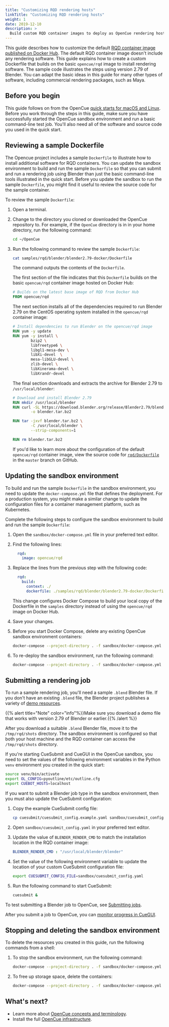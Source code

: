```yaml
---
title: "Customizing RQD rendering hosts"
linkTitle: "Customizing RQD rendering hosts"
weight: 1
date: 2019-12-10
description: >
  Build custom RQD container images to deploy as OpenCue rendering hosts
---
```


This guide describes how to customize the default [RQD container image published
on Docker Hub](https://hub.docker.com/r/opencue/rqd). The default RQD container
image doesn't include any rendering software. This guide explains how to create
a custom Dockerfile that builds on the basic `opencue/rqd` image to install
rendering software. The sample code illustrates the steps using version 2.79 of
Blender. You can adapt the basic ideas in this guide for many other types of
software, including commercial rendering packages, such as Maya.

## Before you begin

This guide follows on from the OpenCue
[quick starts for macOS and Linux](/docs/quick-starts/). Before you work
through the steps in this guide, make sure you have successfully started the
OpenCue sandbox environment and run a basic command-line test job. You'll
also need all of the software and source code you used in the quick start.

## Reviewing a sample Dockerfile

The Opencue project includes a sample `Dockerfile` to illustrate how to install
additional software for RQD containers. You can update the sandbox environment
to build and run the sample `Dockerfile` so that you can submit and run a
rendering job using Blender than just the basic command-line tools illustrated
in the quick start. Before you update the sandbox to run the sample
`Dockerfile`, you might find it useful to review the source code for the
sample container.

To review the sample `Dockerfile`:

1.  Open a terminal.

1.  Change to the directory you cloned or downloaded the OpenCue
    repository to. For example, if the `OpenCue` directory is in
    in your home directory, run the following command:

    ```bash
    cd ~/OpenCue
    ```

1.  Run the following command to review the sample `Dockerfile`:

    ```bash
    cat samples/rqd/blender/blender2.79-docker/Dockerfile
    ```

    The command outputs the contents of the `Dockerfile`.

    The first section of the file indicates that this `Dockerfile`
    builds on the basic `opencue/rqd` container image hosted on
    Docker Hub:

    ```Dockerfile
    # Builds on the latest base image of RQD from Docker Hub
    FROM opencue/rqd
    ```

    The next section installs all of the dependencies required
    to run Blender 2.79 on the CentOS operating system installed in the
    `opencue/rqd` container image:

    ```Dockerfile
    # Install dependencies to run Blender on the opencue/rqd image
    RUN yum -y update
    RUN yum -y install \
            bzip2 \
            libfreetype6 \
            libgl1-mesa-dev \
            libXi-devel  \
            mesa-libGLU-devel \
            zlib-devel \
            libXinerama-devel \
            libXrandr-devel
    ```

    The final section downloads and extracts the archive for Blender 2.79
    to `/usr/local/blender`:

    ```Dockerfile
    # Download and install Blender 2.79
    RUN mkdir /usr/local/blender
    RUN curl -SL https://download.blender.org/release/Blender2.79/blender-2.79-linux-glibc219-x86_64.tar.bz2 \
            -o blender.tar.bz2
    
    RUN tar -jxvf blender.tar.bz2 \
            -C /usr/local/blender \
            --strip-components=1
    
    RUN rm blender.tar.bz2
    ```

    If you'd like to learn more about the configuration of the default
    `opencue/rqd` container image, view the source code for
    [`rqd/Dockerfile`](https://github.com/AcademySoftwareFoundation/OpenCue/blob/master/rqd/Dockerfile)
    in the `master` branch on GitHub.

## Updating the sandbox environment

To build and run the sample `Dockerfile` in the sandbox environment, you need
to update the `docker-compose.yml` file that defines the deployment. For a
production system, you might make a similar change to update the configuration
files for a container management platform, such as Kubernetes.

Complete the following steps to configure the sandbox environment to build and
run the sample `Dockerfile`:

1.  Open the `sandbox/docker-compose.yml` file in your preferred text
    editor.

1.  Find the following lines:

    ```yaml
      rqd:
        image: opencue/rqd
    ```

1.  Replace the lines from the previous step with the following code:

    ```yaml
      rqd:
        build:
          context: ./
          dockerfile: ./samples/rqd/blender/blender2.79-docker/Dockerfile
    ```

    This change configures Docker Compose to build your local copy of the 
    Dockerfile in the `samples` directory instead of using the
    `opencue/rqd` image on Docker Hub.

1.  Save your changes.

1.  Before you start Docker Compose, delete any existing OpenCue sandbox
    environment containers:

    ```bash
    docker-compose --project-directory . -f sandbox/docker-compose.yml rm
    ```

1.  To re-deploy the sandbox environment, run the following command:

    ```bash
    docker-compose --project-directory . -f sandbox/docker-compose.yml up
    ```

## Submitting a rendering job

To run a sample rendering job, you'll need a sample `.blend` Blender file. If
you don't have an existing `.blend` file, the Blender project publishes a
variety of  [demo resources](https://www.blender.org/download/demo-files/).

{{% alert title="Note" color="info"%}}Make sure you download a demo file that
works with version 2.79 of Blender or earlier.{{% /alert %}}

After you download a suitable `.blend` Blender file, move it to the
`/tmp/rqd/shots` directory. The sandbox environment is configured so that both
your host machine and the RQD container can access the `/tmp/rqd/shots`
directory.

If you're starting CueSubmit and CueGUI in the OpenCue sandbox, you need
to set the values of the following environment variables in the Python
`venv` environment you created in the quick start:

```bash
source venv/bin/activate
export OL_CONFIG=pyoutline/etc/outline.cfg
export CUEBOT_HOSTS=localhost
```

If you want to submit a Blender job type in the sandbox environment, then
you must also update the CueSubmit configuration:

1.  Copy the example CueSubmit config file:

    ```bash
    cp cuesubmit/cuesubmit_config.example.yaml sandbox/cuesubmit_config.yaml
    ```

1.  Open `sandbox/cuesubmit_config.yaml` in your preferred text editor.

1.  Update the value of `BLENDER_RENDER_CMD` to match the installation
    location in the RQD container image:

    ```yaml
    BLENDER_RENDER_CMD : "/usr/local/blender/blender"
    ```

1.  Set the value of the following environment variable to
    update the location of your custom CueSubmit configuration
    file:

    ```bash
    export CUESUBMIT_CONFIG_FILE=sandbox/cuesubmit_config.yaml
    ```

1.  Run the following command to start CueSubmit:

    ```bash
    cuesubmit &
    ```

To test submitting a Blender job to OpenCue, see
[Submitting jobs](/docs/user-guides/submitting-jobs/).

After you submit a job to OpenCue, you can
[monitor progress in CueGUI](/docs/user-guides/monitoring-your-jobs/).

## Stopping and deleting the sandbox environment

To delete the resources you created in this guide, run the following commands
from a shell:

1.  To stop the sandbox environment, run the following command:

    ```bash
    docker-compose --project-directory . -f sandbox/docker-compose.yml stop
    ```

1.  To free up storage space, delete the containers:

    ```bash
    docker-compose --project-directory . -f sandbox/docker-compose.yml rm
    ```

## What's next?

*   Learn more about [OpenCue concepts and terminology](/docs/concepts/).
*   Install the full [OpenCue infrastructure](/docs/getting-started/).

